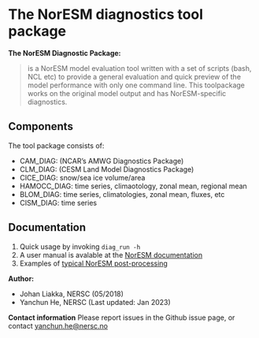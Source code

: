# The NorESM diagnostics tool package

**The NorESM Diagnostic Package:**
>is a NorESM model evaluation tool written with a set of scripts (bash, NCL etc) to provide a general evaluation and quick preview of the model performance with only one command line. This toolpackage works on the original model output and has NorESM-specific diagnostics.

## Components

The tool package consists of:
* CAM_DIAG: (NCAR’s AMWG Diagnostics Package)
* CLM_DIAG: (CESM Land Model Diagnostics Package)
* CICE_DIAG: snow/sea ice volume/area
* HAMOCC_DIAG: time series, climaotology, zonal mean, regional mean
* BLOM_DIAG: time series, climatologies, zonal mean, fluxes, etc
* CISM_DIAG: time series 

## Documentation

1. Quick usage by invoking `diag_run -h`
2. A user manual is avalable at the [NorESM documentation](https://noresm-docs.readthedocs.io/en/latest/diagnostics/diag_run.html)
3. Examples of [typical NorESM post-processing](https://nordicesmhub.github.io/noresmdiagnostics/)

**Author:**
- Johan Liakka, NERSC (05/2018)
- Yanchun He, NERSC (Last updated: Jan 2023)

**Contact information**
Please report issues in the Github issue page, or contact yanchun.he@nersc.no
